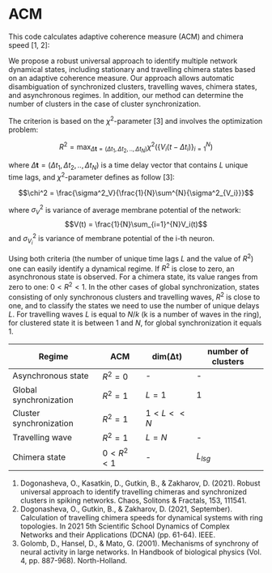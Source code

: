 # ACM
This code calculates adaptive coherence measure (ACM) and chimera speed [1, 2]:

We propose a robust universal approach to identify multiple network dynamical states, including stationary and travelling chimera states based on an adaptive coherence measure. Our approach allows automatic disambiguation of synchronized clusters, travelling waves, chimera states, and asynchronous regimes. In addition, our method can determine the number of clusters in the case of cluster synchronization. 

The criterion is based on the $\chi^2$-parameter [3] and involves the optimization problem:

$$R^2 = \max_{\Delta\mathbf{t} = (\Delta t_1, \Delta t_2, .., \Delta t_N)} \chi^2(\{V_i(t - \Delta t_i)\}_{i=1}^N)$$

where $\Delta\mathbf{t} = (\Delta t_1, \Delta t_2, .., \Delta t_N)$ is a time delay vector that contains $L$ unique time lags, and $\chi^2$-parameter defines as follow [3]:

$$\chi^2 = \frac{\sigma^2_V}{\frac{1}{N}\sum^{N}{\sigma^2_{V_i}}}$$

where $\sigma^2_V$ is variance of average membrane potential of the network:
$$V(t) = \frac{1}{N}\sum_{i=1}^{N}V_i(t)$$
and $\sigma^2_{V_i}$ is variance of membrane potential of the i-th neuron. 

Using both criteria (the number of unique time lags $L$ and the value of $R^2$) one can easily identify a dynamical regime. If $R^2$ is close to zero, an asynchronous state is observed. For a chimera state, its value ranges from zero to one: $0 < R^2 < 1$. In the other cases of global synchronization, states consisting of only synchronous clusters and travelling waves, $R^2$ is close to one, and to classify the states we need to use the number of unique delays $L$. For travelling waves $L$ is equal to $N /k$ (k is a number of waves in the ring), for clustered state it is between $1$ and $N$, for global synchronization it equals $1$.


| Regime                  |    ACM        | dim(Δt) | number of clusters | 
|-------------------------|---------------|-----------------|--------------------|
| Asynchronous state      |    $R^2=0$    |        -        |          -         |          
| Global synchronization  |    $R^2=1$    |      $L=1$      |          1         |
| Cluster synchronization |    $R^2=1$    |    $1 < L << N$ |                    |
| Travelling wave         |    $R^2=1$    |      $L=N$      |          -         |    
| Chimera state           | $0 < R^2 < 1$ |        -        |     $L_{lsg}$      |    


1. Dogonasheva, O., Kasatkin, D., Gutkin, B., & Zakharov, D. (2021). Robust universal approach to identify travelling chimeras and synchronized clusters in spiking networks. Chaos, Solitons & Fractals, 153, 111541.
2. Dogonasheva, O., Gutkin, B., & Zakharov, D. (2021, September). Calculation of travelling chimera speeds for dynamical systems with ring topologies. In 2021 5th Scientific School Dynamics of Complex Networks and their Applications (DCNA) (pp. 61-64). IEEE.
3. Golomb, D., Hansel, D., & Mato, G. (2001). Mechanisms of synchrony of neural activity in large networks. In Handbook of biological physics (Vol. 4, pp. 887-968). North-Holland.
